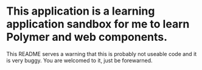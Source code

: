 # This application is a learning application sandbox for me to learn Polymer and web components.

This README serves a warning that this is probably not useable code and it is very buggy.  You are welcomed to it, just
be forewarned.

